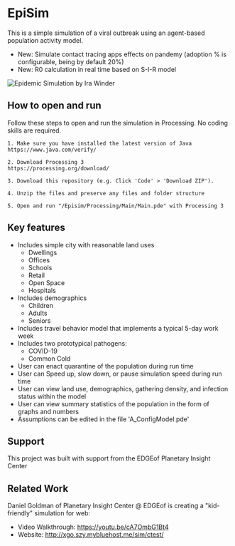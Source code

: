 # EpiSim
This is a simple simulation of a viral outbreak using an agent-based population activity model.

* New: Simulate contact tracing apps effects on pandemy (adoption % is configurable, being by default 20%)
* New: R0 calculation in real time based on S-I-R model

![Epidemic Simulation by Ira Winder](screenshots/screenshot.png?raw=true "Epidemic Simulation by Ira Winder")

## How to open and run
Follow these steps to open and run the simulation in Processing. No coding skills are required.

	1. Make sure you have installed the latest version of Java
	https://www.java.com/verify/

	2. Download Processing 3
	https://processing.org/download/

	3. Download this repository (e.g. Click 'Code' > 'Download ZIP'). 
	
	4. Unzip the files and preserve any files and folder structure
	
	5. Open and run "/Episim/Processing/Main/Main.pde" with Processing 3
	
## Key features
- Includes simple city with reasonable land uses
  - Dwellings
  - Offices
  - Schools
  - Retail
  - Open Space
  - Hospitals
- Includes demographics
  - Children
  - Adults
  - Seniors
- Includes travel behavior model that implements a typical 5-day work week
- Includes two prototypical pathogens:
  - COVID-19
  - Common Cold
- User can enact quarantine of the population during run time
- User can Speed up, slow down, or pause simulation speed during run time
- User can view land use, demographics, gathering density, and infection status within the model
- User can view summary statistics of the population in the form of graphs and numbers
- Assumptions can be edited in the file 'A_ConfigModel.pde'

## Support
This project was built with support from the EDGEof Planetary Insight Center

## Related Work
Daniel Goldman of Planetary Insight Center @ EDGEof is creating a "kid-friendly" simulation for web:
- Video Walkthrough: https://youtu.be/cA7OmbG1Bt4
- Website: http://xgo.szy.mybluehost.me/sim/ctest/
